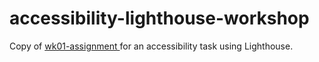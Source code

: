 # accessibility-lighthouse-workshop

Copy of [wk01-assignment
](https://github.com/personmakesthings/wk01-assignment) for an accessibility task using Lighthouse.
